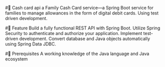 #🎁 Cash card api
a Family Cash Card service—a Spring Boot service for families to manage allowances in the form of digital debit cards. Using test driven development.

#🚀 Feature
Build a fully functional REST API with Spring Boot.
Utilize Spring Security to authenticate and authorize your application.
Implement test-driven development.
Convert database and Java objects automatically using Spring Data JDBC.

#🚨 Prerequisites
A working knowledge of the Java language and Java ecosystem
